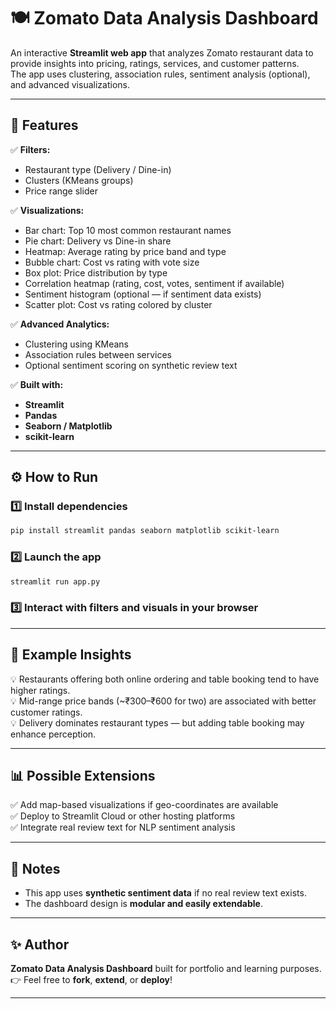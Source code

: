# 🍽️ Zomato Data Analysis Dashboard  

An interactive **Streamlit web app** that analyzes Zomato restaurant data to provide insights into pricing, ratings, services, and customer patterns.  
The app uses clustering, association rules, sentiment analysis (optional), and advanced visualizations.  

---

## 🚀 Features  

✅ **Filters:**  
- Restaurant type (Delivery / Dine-in)  
- Clusters (KMeans groups)  
- Price range slider  

✅ **Visualizations:**  
- Bar chart: Top 10 most common restaurant names  
- Pie chart: Delivery vs Dine-in share  
- Heatmap: Average rating by price band and type  
- Bubble chart: Cost vs rating with vote size  
- Box plot: Price distribution by type  
- Correlation heatmap (rating, cost, votes, sentiment if available)  
- Sentiment histogram (optional — if sentiment data exists)  
- Scatter plot: Cost vs rating colored by cluster  

✅ **Advanced Analytics:**  
- Clustering using KMeans  
- Association rules between services  
- Optional sentiment scoring on synthetic review text  

✅ **Built with:**  
- **Streamlit**  
- **Pandas**  
- **Seaborn / Matplotlib**  
- **scikit-learn**  

---

## ⚙️ How to Run  

### 1️⃣ Install dependencies  
```bash
pip install streamlit pandas seaborn matplotlib scikit-learn
```

### 2️⃣ Launch the app  
```bash
streamlit run app.py
```

### 3️⃣ Interact with filters and visuals in your browser  

---

## 🌟 Example Insights

💡 Restaurants offering both online ordering and table booking tend to have higher ratings.  
💡 Mid-range price bands (~₹300–₹600 for two) are associated with better customer ratings.  
💡 Delivery dominates restaurant types — but adding table booking may enhance perception.

---

## 📊 Possible Extensions

✅ Add map-based visualizations if geo-coordinates are available  
✅ Deploy to Streamlit Cloud or other hosting platforms  
✅ Integrate real review text for NLP sentiment analysis  

---

## 📌 Notes

- This app uses **synthetic sentiment data** if no real review text exists.  
- The dashboard design is **modular and easily extendable**.

---

## ✨ Author

**Zomato Data Analysis Dashboard** built for portfolio and learning purposes.  
👉 Feel free to **fork**, **extend**, or **deploy**!

---
